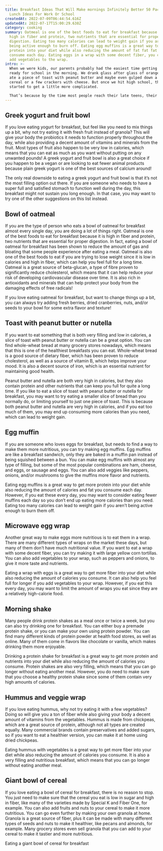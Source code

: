 ```yaml
---
title: Breakfast Ideas That Will Make mornings Infinitely Better 50 Packable
  Lunch Ideas For Work Or School
createdAt: 2022-07-09T06:44:54.616Z
updatedAt: 2022-07-17T15:00:29.638Z
category: cooking
summary: Oatmeal is one of the best foods to eat for breakfast because it is
  high in fiber and protein, two nutrients that are essential for proper
  digestion. Eating too many calories can lead to weight gain if you aren’t
  being active enough to burn off. Eating egg muffins is a great way to get more
  protein into your diet while also reducing the amount of fat fat fat you
  consume each day. Eating eggs in a wrap with some decent fiber, you can also
  add vegetables to the wrap.
intro: >-
  When we were kids, our parents probably had the easiest time getting us
  ready for school in the morning. We drank glass after glass of orange juice,
  ate a piece of toast with peanut butter and maybe even gulped down a bowl of
  cereal or a few crackers with cheese. But once we hit high school, things
  started to get a little more complicated. 

  That’s because by the time most people reach their late teens, their bodies have developed an increasing need for more complex nutrients to fuel our minds and bodies throughout the day. Instead of drinking glasses of juice and eating crackers with cheese in the morning, most adults need to eat something that is substantial enough to keep them going until lunchtime. Thankfully, there are plenty of easy ways to accomplish this feat while also saving time and money at the same time! Here are 50 ideas that will make mornings infinitely better…
---
```


## Greek yogurt and fruit bowl

If you love eating yogurt for breakfast, but feel like you need to mix things up a bit, why not try eating it with fresh fruit instead of granola? This will give your body the probiotics it needs to function properly throughout the day, while also providing a decent amount of vitamins and minerals from the fruit. Most types of fruit also happen to be very low in calories, which means that you can eat as much as you want without putting on any unwanted pounds! A greek yogurt and fruit bowl is also a great choice if you happen to be a vegan or are looking to eat fewer animal products because plain greek yogurt is one of the best sources of calcium around!

The only real downside to eating a greek yogurt and fruit bowl is that it’s not the most filling option out there. If you are someone who needs to have a super full and satisfied stomach to function well during the day, this breakfast might not sustain you long enough. In that case, you may want to try one of the other suggestions on this list instead.

## Bowl of oatmeal

If you are the type of person who eats a bowl of oatmeal for breakfast almost every single day, you are doing a lot of things right. Oatmeal is one of the best foods to eat for breakfast because it is high in fiber and protein, two nutrients that are essential for proper digestion. In fact, eating a bowl of oatmeal for breakfast has been shown to reduce the amount of gas and bloating that some people experience after eating a meal. Oatmeal is also one of the best foods to eat if you are trying to lose weight since it is low in calories and high in fiber, which can help you feel full for a long time. Oatmeal is a great source of beta-glucan, a type of fibre proven to significantly reduce cholesterol, which means that it can help reduce your risk of developing cardiovascular disease over time. It is also rich in antioxidants and minerals that can help protect your body from the damaging effects of free radicals!

If you love eating oatmeal for breakfast, but want to change things up a bit, you can always try adding fresh berries, dried cranberries, nuts, and/or seeds to your bowl for some extra flavor and texture!

## Toast with peanut butter or nutella

If you want to eat something that is both very filling and low in calories, a slice of toast with peanut butter or nutella can be a great option. You can find whole-wheat bread at many grocery stores nowadays, which means that this is one of the healthiest breakfasts you can eat. Whole-wheat bread is a good source of dietary fiber, which has been proven to reduce cholesterol, as well as a source of vitamin B, which helps improve your mood. It is also a decent source of iron, which is an essential nutrient for maintaining good health.

Peanut butter and nutella are both very high in calories, but they also contain protein and other nutrients that can keep you full for quite a long time. If you like to eat a slice of toast with peanut butter or nutella for breakfast, you may want to try eating a smaller slice of bread than you normally do, or limiting yourself to just one piece of toast. This is because both peanut butter and nutella are very high in calories, and if you eat too much of them, you may end up consuming more calories than you need, which can lead to weight gain.

## Egg muffin

If you are someone who loves eggs for breakfast, but needs to find a way to make them more nutritious, you can try making egg muffins. Egg muffins are like a breakfast sandwich, only they are baked in a muffin pan instead of being squished between a bun. You can make egg muffins with almost any type of filling, but some of the most popular combinations are ham, cheese, and eggs, or sausage and eggs. You can also add veggies like peppers, onions, and/or mushrooms to give the muffins more flavor and nutrients.

Eating egg muffins is a great way to get more protein into your diet while also reducing the amount of calories and fat you consume each day. However, if you eat these every day, you may want to consider eating fewer muffins each day so you don’t end up eating more calories than you need. Eating too many calories can lead to weight gain if you aren’t being active enough to burn them off.

## Microwave egg wrap

Another great way to make eggs more nutritious is to eat them in a wrap. There are many different types of wraps on the market these days, but many of them don’t have much nutritional value. If you want to eat a wrap with some decent fiber, you can try making it with large yellow corn tortillas. You can also add vegetables to your wrap, such as peppers and onions, to give it more taste and nutrients.

Eating a wrap with eggs is a great way to get more fiber into your diet while also reducing the amount of calories you consume. It can also help you feel full for longer if you add vegetables to your wrap. However, if you eat this every day, you may want to limit the amount of wraps you eat since they are a relatively high-calorie food.

## Morning shake

Many people drink protein shakes as a meal once or twice a week, but you can also try drinking one for breakfast. You can either buy a premade protein shake, or you can make your own using protein powder. You can find many different kinds of protein powder at health food stores, as well as online. Many of them come in flavors like chocolate or vanilla, which makes drinking them more enjoyable.

Drinking a protein shake for breakfast is a great way to get more protein and nutrients into your diet while also reducing the amount of calories you consume. Protein shakes are also very filling, which means that you can go longer without eating another meal. However, you do need to make sure that you choose a healthy protein shake since some of them contain very high amounts of calories.

## Hummus and veggie wrap

If you love eating hummus, why not try eating it with a few vegetables? Doing so will give you a ton of fiber while also giving your body a decent amount of vitamins from the vegetables. Hummus is made from chickpeas, which are a great source of protein, although not all types are created equally. Many commercial brands contain preservatives and added sugars, so if you want to eat a healthier version, you can make it at home using dried chickpeas.

Eating hummus with vegetables is a great way to get more fiber into your diet while also reducing the amount of calories you consume. It is also a very filling and nutritious breakfast, which means that you can go longer without eating another meal.

## Giant bowl of cereal

If you love eating a bowl of cereal for breakfast, there is no reason to stop. You just need to make sure that the cereal you eat is low in sugar and high in fiber, like many of the varieties made by Special K and Fiber One, for example. You can also add fruits and nuts to your cereal to make it more nutritious. You can go even further by making your own granola at home. Granola is a great source of fiber, plus it can be made with many different types of seeds and nuts to make it healthier, like pecans and almonds, for example. Many grocery stores even sell granola that you can add to your cereal to make it tastier and more nutritious.

Eating a giant bowl of cereal for breakfast

